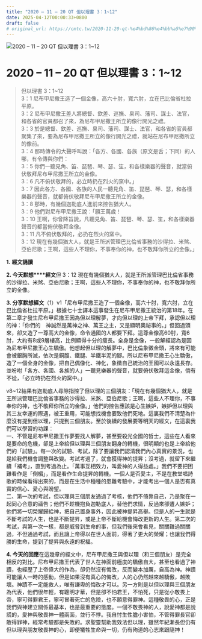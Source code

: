 ```yaml
---
title: "2020 – 11 – 20 QT 但以理書 3：1~12"
date: 2025-04-12T00:00:33+0800
draft: false
# original_url: https://cmtc.tw/2020-11-20-qt-%e4%bd%86%e4%bb%a5%e7%90%86%e6%9b%b8-3%ef%bc%9a112
---
```


![2020 – 11 – 20 QT 但以理書 3：1~12](/images/qt.jpg   "2020 – 11 – 20 QT 但以理書 3：1~12")

# 2020 – 11 – 20 QT 但以理書 3：1~12

> 但以理書 3：1~12  
> 3：1 尼布甲尼撒王造了一個金像，高六十肘，寬六肘，立在巴比倫省杜拉平原。  
> 3：2 尼布甲尼撒王差人將總督、欽差、巡撫、臬司、藩司、謀士、法官，和各省的官員都召了來，為尼布甲尼撒王所立的像行開光之禮。  
> 3：3 於是總督、欽差、巡撫、臬司、藩司、謀士、法官，和各省的官員都聚集了來，要為尼布甲尼撒王所立的像行開光之禮，就站在尼布甲尼撒所立的像前。  
> 3：4 那時傳令的大聲呼叫說：「各方、各國、各族（原文是舌；下同）的人哪，有令傳與你們：  
> 3：5 你們一聽見角、笛、琵琶、琴、瑟、笙，和各樣樂器的聲音，就當俯伏敬拜尼布甲尼撒王所立的金像。  
> 3：6 凡不俯伏敬拜的，必立時扔在烈火的窯中。」  
> 3：7 因此各方、各國、各族的人民一聽見角、笛、琵琶、琴、瑟，和各樣樂器的聲音，就都俯伏敬拜尼布甲尼撒王所立的金像。  
> 3：8 那時，有幾個迦勒底人進前來控告猶大人。  
> 3：9 他們對尼布甲尼撒王說：「願王萬歲！  
> 3：10 王啊，你曾降旨說，凡聽見角、笛、琵琶、琴、瑟、笙，和各樣樂器聲音的都當俯伏敬拜金像。  
> 3：11 凡不俯伏敬拜的，必扔在烈火的窯中。  
> 3：12 現在有幾個猶大人，就是王所派管理巴比倫省事務的沙得拉、米煞、亞伯尼歌；王啊，這些人不理你，不事奉你的神，也不敬拜你所立的金像。」

**1.** **經文誦讀**

**2. 今天默想****經文**但 3：12 現在有幾個猶大人，就是王所派管理巴比倫省事務的沙得拉、米煞、亞伯尼歌；王啊，這些人不理你，不事奉你的神，也不敬拜你所立的金像。

**3. 分享默想經文**（1）v1「尼布甲尼撒王造了一個金像，高六十肘，寬六肘，立在巴比倫省杜拉平原。」根據七十士譯本這事發生在尼布甲尼撒王統治的第18年。在第二章才發生尼布甲尼撒王因為但以理解夢，才向但以理的上帝下拜，承認但以理的神：「你們的　神誠然是萬神之神、萬王之主，又是顯明奧祕事的。」但回過頭來，卻又造了一尊高大的金像，命令通國的人都要下拜。這尊金像高60肘，寬6肘，大約有8或9層樓高，比例顯得十分的瘦長。全身是金像，一般解經認為是因為尼布甲尼撒王心生驕傲。他想起但以理的解夢中，巴比倫象徵金頭，將來有可能會被銀胸所滅，依次是銅腹、鐵腿、半鐵半泥的腳。所以尼布甲尼撒王心生驕傲，造了一個全身的金像，把自己偶像化、神化，象徵自己統治的王國可以永遠長存。並吩咐「各方、各國、各族的人」一聽見樂器的聲音，就要俯伏敬拜這金像，倘有不從，「必立時扔在烈火的窯中。」

v8~12結果有迦勒底人尋隙指控了但以理的三個朋友：「現在有幾個猶大人，就是王所派管理巴比倫省事務的沙得拉、米煞、亞伯尼歌；王啊，這些人不理你，不事奉你的神，也不敬拜你所立的金像。」他們的控告應該是心生嫉妒，嫉妒但以理與其三友幸運的際遇，被王重用，可能想找機會要致他們死地。這裏我們不清楚為什麼沒有提到但以理，只提到三個朋友。至於後續的發展要等明天的經文，在這裏我們可以學習的功課：  
一、不管是尼布甲尼撒王作夢要找人解夢，甚至要殺光全國的哲士，這些在人看來是要命的危機，卻是上帝給但以理與三個朋友翻身的轉機，很明顯的也是上帝給他們的「試驗」。每一次的試驗、考試，除了要讓我們認清我們內心真實的景況，也是給我們機會調整與改變。考試考過了，就會獲得神的提昇；沒考過，就留下來繼續「補考」，直到考過為止。「萬事互相效力，叫愛神的人得益處。」我們不要把困難看作是「倒楣」，而是看作生命提昇的轉機。一個人是否愛主，不是在教堂唱詩歌的時候看得出來的，而是在生活中種種的患難考驗中，才能考出一個人是否有真實的信心、愛心與盼望。  
二、第一次的考試，但以理與三個朋友通過了考核，他們不倚靠自己，乃是聚在一起同心合意的禱告；他們不趁機抱負迦勒底人，替他們求情，反過來卻遭人嫉妒；他們將一切榮耀歸給神，把自己置身事外，因此被神提昇高舉。但是人的一生就是不斷考試的人生，也是不斷提昇，或是上帝不斷給機會悔改更新的人生。第二次的考試，與第一次一樣，都是威脅到生命的事，但我們後來會看見，關關難過關關過，不但通過考試，而且讓上帝得以在世人面前，得著了更大的榮耀；也讓我們得勝的生命，提到了提昇與永遠的祝福。

**4. 今天的回應**在這幾章的經文中，尼布甲尼撒王與但以理（和三個朋友）是完全相反的對比。尼布甲尼撒王代表了世人在神面前極度的驕傲自大，甚至也看過了神蹟，也經歷了上帝偉大的作為，卻仍然沒有悔改，反而變本加厲，自高為神。神蹟可能讓人一時的感動，但是如果沒有真心的悔改，人的心仍然越來越驕傲，越敗壞。神蹟不一定能救人，唯有謙卑的悔改才可以。另一方則是以但以理與三個朋友為代表，他們很年輕，有聰明才華，但是卻不怕君王，不怕死，只是從小敬畏上帝，寧可得罪君王，寧可冒著死亡的危險，也不願意得罪神。這種敬畏的心，正是我們與神建立關係最基本，也是最重要的態度。一個不敬畏神的人，說愛神都是說謊的，愛神與敬畏神一體兩面，並行不悖。我自忖生性膽小害怕，不管得罪長官卻敢得罪神，經常考驗都是失敗的。求聖靈幫助我效法但以理，雖然年紀漸長但仍有但以理與朋友敬畏神的心，即便犧牲生命與一切，仍有殉道的心志來跟隨神！